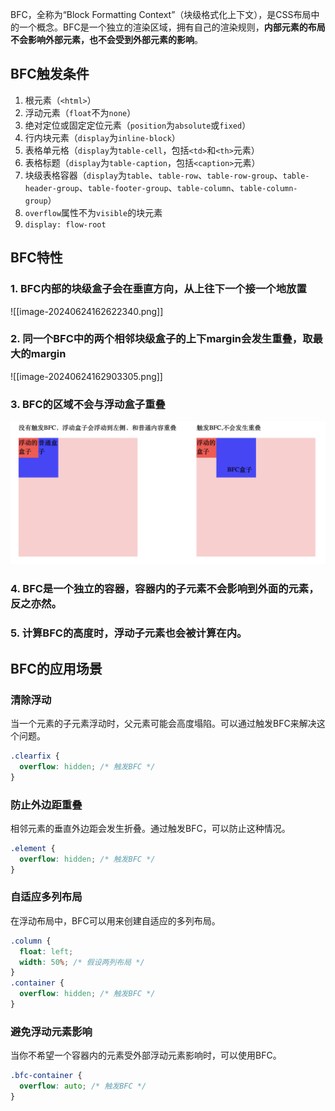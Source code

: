 BFC，全称为“Block Formatting Context”（块级格式化上下文），是CSS布局中的一个概念。BFC是一个独立的渲染区域，拥有自己的渲染规则，**内部元素的布局不会影响外部元素，也不会受到外部元素的影响**。

## BFC触发条件
1. 根元素（`<html>`）
2. 浮动元素（`float`不为`none`）
3. 绝对定位或固定定位元素（`position`为`absolute`或`fixed`）
4. 行内块元素（`display`为`inline-block`）
5. 表格单元格（`display`为`table-cell`，包括`<td>`和`<th>`元素）
6. 表格标题（`display`为`table-caption`，包括`<caption>`元素）
7. 块级表格容器（`display`为`table`、`table-row`、`table-row-group`、`table-header-group`、`table-footer-group`、`table-column`、`table-column-group`）
8. `overflow`属性不为`visible`的块元素
9. `display: flow-root`

## BFC特性
### 1. BFC内部的块级盒子会在垂直方向，从上往下一个接一个地放置
   ![[image-20240624162622340.png]]
   

### 2. 同一个BFC中的两个相邻块级盒子的上下margin会发生重叠，取最大的margin
   ![[image-20240624162903305.png]]


### 3. BFC的区域不会与浮动盒子重叠
![](assets/BFC/image-20240624165459175.png)








### 4. BFC是一个独立的容器，容器内的子元素不会影响到外面的元素，反之亦然。
### 5. 计算BFC的高度时，浮动子元素也会被计算在内。

## BFC的应用场景
### 清除浮动
当一个元素的子元素浮动时，父元素可能会高度塌陷。可以通过触发BFC来解决这个问题。
```css
.clearfix {
  overflow: hidden; /* 触发BFC */
}
```

### 防止外边距重叠
相邻元素的垂直外边距会发生折叠。通过触发BFC，可以防止这种情况。
```css
.element {
  overflow: hidden; /* 触发BFC */
}

```
### 自适应多列布局
在浮动布局中，BFC可以用来创建自适应的多列布局。
```css
.column {
  float: left;
  width: 50%; /* 假设两列布局 */
}
.container {
  overflow: hidden; /* 触发BFC */
}

```
### 避免浮动元素影响
当你不希望一个容器内的元素受外部浮动元素影响时，可以使用BFC。
```css
.bfc-container {
  overflow: auto; /* 触发BFC */
}

```
